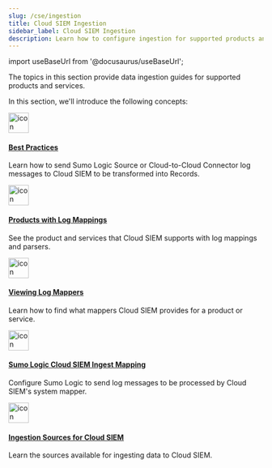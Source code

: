 ```yaml
---
slug: /cse/ingestion
title: Cloud SIEM Ingestion
sidebar_label: Cloud SIEM Ingestion
description: Learn how to configure ingestion for supported products and services.
---
```


import useBaseUrl from '@docusaurus/useBaseUrl';

The topics in this section provide data ingestion guides for supported products and services.

In this section, we'll introduce the following concepts:

<div className="box-wrapper" >
<div className="box smallbox card">
  <div className="container">
  <a href="/docs/cse/ingestion/cse-ingestion-best-practices"><img src={useBaseUrl('img/icons/operations/data-volume.png')} alt="icon" width="40"/><h4>Best Practices</h4></a>
  <p>Learn how to send Sumo Logic Source or Cloud-to-Cloud Connector log messages to Cloud SIEM to be transformed into Records.</p>
  </div>
</div>
<div className="box smallbox card">
  <div className="container">
  <a href="/docs/cse/ingestion/products-with-log-mappings"><img src={useBaseUrl('img/icons/operations/data-volume.png')} alt="icon" width="40"/><h4>Products with Log Mappings</h4></a>
  <p>See the product and services that Cloud SIEM supports with log mappings and parsers.</p>
  </div>
</div>
<div className="box smallbox card">
  <div className="container">
  <a href="/docs/cse/ingestion/view-mappers-for-product"><img src={useBaseUrl('img/icons/operations/data-volume.png')} alt="icon" width="40"/><h4>Viewing Log Mappers</h4></a>
  <p>Learn how to find what mappers Cloud SIEM provides for a product or service.</p>
  </div>
</div>
<div className="box smallbox card">
  <div className="container">
  <a href="/docs/cse/ingestion/sumo-logic-ingest-mapping"><img src={useBaseUrl('img/icons/security/cloud-siem.png')} alt="icon" width="40"/><h4>Sumo Logic Cloud SIEM Ingest Mapping</h4></a>
  <p>Configure Sumo Logic to send log messages to be processed by Cloud SIEM's system mapper.</p>
  </div>
</div>
<div className="box smallbox card">
  <div className="container">
  <a href="/docs/cse/ingestion/ingestion-sources-for-cloud-siem"><img src={useBaseUrl('img/icons/security/cloud-siem.png')} alt="icon" width="40"/><h4>Ingestion Sources for Cloud SIEM</h4></a>
  <p>Learn the sources available for ingesting data to Cloud SIEM.</p>
  </div>
</div>
</div>
